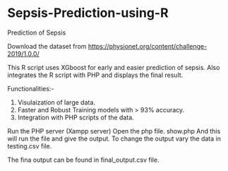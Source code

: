 # Sepsis-Prediction-using-R
Prediction of Sepsis

Download the dataset from https://physionet.org/content/challenge-2019/1.0.0/

This R script uses XGboost for early and easier prediction of sepsis.
Also integrates the R script with PHP and displays the final result.

Functionalities:-
1. Visulaization of large data.
2. Faster and Robust Training models with > 93% accuracy.
3. Integration with PHP scripts of the data.

Run the PHP server (Xampp server)
Open the php file. show.php
And this will run the file and give the output. To change the output vary the data in testing.csv file.

The fina output can be found in final_output.csv file.
